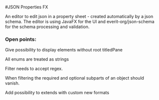 #JSON Properties FX

An editor to edit json in a property sheet - created automatically by a json schema. The editor is using JavaFX for the UI and everit-org/json-schema for the schema processing and validation.

### Open points:

Give possibility to display elements without root titledPane

All enums are treated as strings

Filter needs to accept regex.

When filtering the required and optional subparts of an object should vanish.

Add possibility to extends with custom new formats